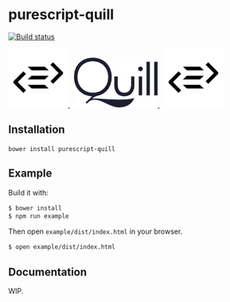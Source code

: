 # purescript-quill

[![Build status](https://travis-ci.org/jmackie4/purescript-quill.svg?branch=master)](https://travis-ci.org/jmackie4/purescript-quill)

<a href="http://purescript.org" title="Purescript">
    <img alt="Purescript Logo" src="img/purescript-logo.svg" height="120">
</a>
&nbsp;
<a href="https://quilljs.com/"  title="Quill">
    <img alt="Quill Logo" src="img/quilljs-logo.svg" height="100">
</a>
&nbsp;
<a href="http://purescript.org" title="Purescript">
    <img alt="Purescript Logo" src="img/purescript-logo.svg" height="120">
</a>

## Installation

```
bower install purescript-quill
```

## Example

Build it with:

```bash
$ bower install
$ npm run example
```

Then open `example/dist/index.html` in your browser.

```bash
$ open example/dist/index.html
```

## Documentation

WIP.

[quilljs]: https://quilljs.com/
